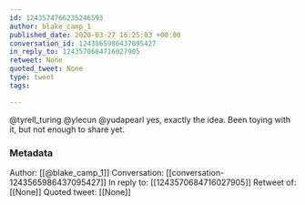 ```yaml
---
id: 1243574766235246593
author: blake_camp_1
published_date: 2020-03-27 16:25:03 +00:00
conversation_id: 1243565986437095427
in_reply_to: 1243570684716027905
retweet: None
quoted_tweet: None
type: tweet
tags:

---
```


@tyrell_turing @ylecun @yudapearl yes, exactly the idea.  Been toying with it, but not enough to share yet.

### Metadata

Author: [[@blake_camp_1]]
Conversation: [[conversation-1243565986437095427]]
In reply to: [[1243570684716027905]]
Retweet of: [[None]]
Quoted tweet: [[None]]
